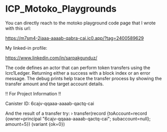 # ICP_Motoko_Playgrounds

You can directly reach to the motoko playground code page that I wrote with this url:

https://m7sm4-2iaaa-aaaab-qabra-cai.ic0.app/?tag=2400589629

My linked-in profile:

https://www.linkedin.com/in/sarpakgunduz/

The code defines an actor that can perform token transfers using the Icrc1Ledger. Returning either a success with a block index or an error message. The debug prints help trace the transfer process by showing the transfer amount and the target account details.


!! For Project Information !!

Canister ID: 6cajv-qqaaa-aaaab-qactq-cai

And the result of a transfer try:
› transfer(record {toAccount=record {owner=principal "6cajv-qqaaa-aaaab-qactq-cai"; subaccount=null}; amount=5})
(variant {ok=0})
